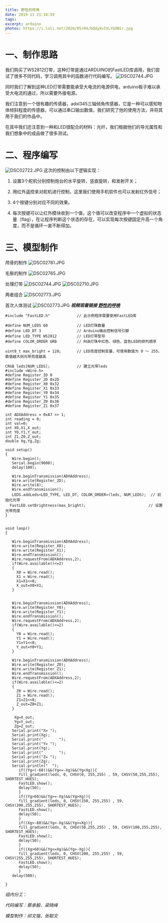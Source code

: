 ```yaml
---
title: 野性的呼唤
date: 2019-11 21:18:59
tags:
excerpt: arduino
photos: https://i.loli.net/2020/05/04/bQdyXvIVLYGONir.jpg
---
```

 # 一、制作思路

我们购买了WS2812灯带，这种灯带是通过ARDUINO的FastLED库调用，我们尝试了很多不同代码，学习调用其中的函数进行代码编写。
![DSC02744.JPG](https://i.loli.net/2020/05/04/5m4wJiIboBz6Vu2.jpg)

同时我们了解到这种LED灯带需要能承受大电流的电源供电，arduino板子难以承受大电流的通过，所以需要外接电源。


我们注意到一个很有趣的传感器，adxl345三轴倾角传感器，它是一种可以感知物体倾斜程度的传感器，可以通过串口输出数值，我们研究了他的使用方法，并将其用于我们的作品中。


在其中我们还注意到一种和LED很配合的材料：光纤，我们根据他们的导光属性和我们想象中的成品做了很多测试。




# 二、程序编写


![DSC02722.JPG](https://i.loli.net/2020/05/04/aBc8YwuoesZz3bC.jpg)
这次的控制由以下逻辑实现：

1. 设置3个舵机分别控制炮台的水平旋转，竖直旋转，和发射开关；

2. 用红外遥控来对舵机进行控制，这里我们使用手机软件也可以发射红外信号；

3. 4个按键分别对应不同的效果。

4. 每次按键可以让红外模块收到一个值，这个值可以改变程序中一个虚拟的状态量（flag），在让程序判断这个状态的存在，可以实现每次按键固定升高一个角度，而不是循环一直不断得加。

# 三、模型制作



颅骨的制作
![DSC02781.JPG](https://i.loli.net/2020/05/04/3oyIWgOjnETchQN.jpg)

毛鬃的制作
![DSC02765.JPG](https://i.loli.net/2020/05/04/5kjKxVH2BMYvWmZ.jpg)

处理灯带
![DSC02744.JPG](https://i.loli.net/2020/05/04/5m4wJiIboBz6Vu2.jpg)
![DSC02710.JPG](https://i.loli.net/2020/05/04/bQdyXvIVLYGONir.jpg)

两者组合
![DSC02773.JPG](https://i.loli.net/2020/05/04/xlMgdfhbFVGE3in.jpg)

首次人体测试
![DSC02773.JPG](https://i.loli.net/2020/05/04/xlMgdfhbFVGE3in.jpg)
***视频观看链接 [野性的呼唤](https://www.bilibili.com/video/BV1GE411e7CE)***

```
#include "FastLED.h"            // 此示例程序需要使用FastLED库
 
#define NUM_LEDS 60             // LED灯珠数量
#define LED_DT 3                // Arduino输出控制信号引脚
#define LED_TYPE WS2812         // LED灯带型号
#define COLOR_ORDER GRB         // RGB灯珠中红色、绿色、蓝色LED的排列顺序
 
uint8_t max_bright = 128;       // LED亮度控制变量，可使用数值为 0 ～ 255， 数值越大则光带亮度越高
 
CRGB leds[NUM_LEDS];            // 建立光带leds
#include <Wire.h>
#define Register_ID 0 
#define Register_2D 0x2D 
#define Register_X0 0x32 
#define Register_X1 0x33 
#define Register_Y0 0x34 
#define Register_Y1 0x35 
#define Register_Z0 0x36
#define Register_Z1 0x37 
 
int ADXAddress = 0xA7 >> 1;
int reading = 0; 
int val=0;
int X0,X1,X_out;
int Y0,Y1,Y_out;
int Z1,Z0,Z_out;
double Xg,Yg,Zg;
 
void setup()
{
   Wire.begin();         
   Serial.begin(9600);  
   delay(100);
   
   Wire.beginTransmission(ADXAddress);
   Wire.write(Register_2D);
   Wire.write(8);                
   Wire.endTransmission();
   LEDS.addLeds<LED_TYPE, LED_DT, COLOR_ORDER>(leds, NUM_LEDS);  // 初始化光带  
  FastLED.setBrightness(max_bright);                            // 设置光带亮度
}     

 
void loop()
{
   
   Wire.beginTransmission(ADXAddress); 
   Wire.write(Register_X0);
   Wire.write(Register_X1);
   Wire.endTransmission();
   Wire.requestFrom(ADXAddress,2); 
   if(Wire.available()<=2)   
   {
     X0 = Wire.read();
     X1 = Wire.read(); 
     X1=X1<<8;
     X_out=X0+X1;   
   }
 
  
   Wire.beginTransmission(ADXAddress); 
   Wire.write(Register_Y0);
   Wire.write(Register_Y1);
   Wire.endTransmission();
   Wire.requestFrom(ADXAddress,2); 
   if(Wire.available()<=2)   
   {
     Y0 = Wire.read();
     Y1 = Wire.read(); 
     Y1=Y1<<8;
     Y_out=Y0+Y1;
   }
  
   Wire.beginTransmission(ADXAddress); 
   Wire.write(Register_Z0);
   Wire.write(Register_Z1);
   Wire.endTransmission();
   Wire.requestFrom(ADXAddress,2); 
   if(Wire.available()<=2)   
   {
     Z0 = Wire.read();
     Z1 = Wire.read(); 
     Z1=Z1<<8;
     Z_out=Z0+Z1;
   }
  
    Xg=X_out;  
    Yg=Y_out;  
    Zg=Z_out;  
   Serial.print("X= ");
   Serial.print(Xg);
   Serial.print("       ");
   Serial.print("Y= ");
   Serial.print(Yg);
   Serial.print("       ");
   Serial.print("Z= ");
   Serial.print(Zg);
   Serial.println("  ");
      if((Yg<(-60))&&(Yg<=-Xg)&&(Yg<Xg)){
      fill_gradient(leds, 0, CHSV(0, 255,255) , 59, CHSV(50,255,255), SHORTEST_HUES);
      FastLED.show();
      delay(50);
      }
      if((Yg>60)&&(Yg>=-Xg)&&(Yg>Xg)){
      fill_gradient(leds, 0, CHSV(150, 255,255) , 59, CHSV(200,255,255), SHORTEST_HUES);
      FastLED.show();
      delay(50);
      }      
      if((Xg<-60)&&(Yg<-Xg)&&(Yg>=Xg)){
      fill_gradient(leds, 0, CHSV(50,255,255) , 59, CHSV(100,255,255), SHORTEST_HUES);
      FastLED.show();
      delay(50);
      }
      if((Xg>60)&&(Yg<=Xg)&&(Yg>-Xg)){
      fill_gradient(leds, 0, CHSV(200, 255,255) , 59, CHSV(255,255,255), SHORTEST_HUES);
      FastLED.show();
      delay(50);
      }
   delay(500);
   
}
```

*组内分工*：

*代码编写：蔡承毅、梁晓峰*

*模型制作：祁文锴、张聪文*




